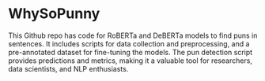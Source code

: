 # WhySoPunny
This Github repo has code for RoBERTa and DeBERTa models to find puns in sentences. It includes scripts for data collection and preprocessing, and a pre-annotated dataset for fine-tuning the models. The pun detection script provides predictions and metrics, making it a valuable tool for researchers, data scientists, and NLP enthusiasts.
